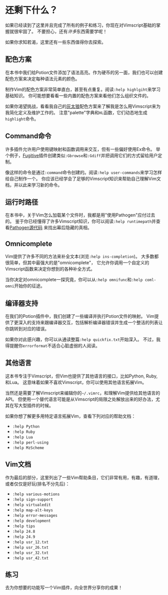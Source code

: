 还剩下什么？
=========

如果已经读到了这里并且完成了所有的例子和练习，你现在对Vimscript基础的掌握就很牢固了。
不要担心，还有*许多*东西需要学呢！

如果你求知若渴，这里还有一些东西值得你去探索。

配色方案
-------------

在本书中我们给Potion文件添加了语法高亮。作为硬币的另一面，我们也可以创建配色方案来决定每种语法元素的颜色。

制作Vim的配色方案非常简单直白，甚至有点重复。阅读`:help highlgiht`来学习基础知识。
你可能想要看看一些内置的配色方案来看他们怎么组织文件的。

如果你渴望挑战，看看我自己的[灰太狼][]配色方案来了解我是怎么用Vimscript来为我简化定义及维护工作的。
注意"palette"字典和`HL`函数，它们动态地生成`highlight`命令。

[灰太狼]: https://github.com/sjl/badwolf/blob/master/colors/badwolf.vim

Command命令
-------------------

许多插件允许用户使用键映射和函数调用来交互，但有一些偏好使用Ex命令。
举个例子，[Fugitive][]插件创建类似`:Gbrowse`和`:Gdiff`并把调用它们的方式留给用户定制。

像这样的命令是通过`:command`命令创建的。阅读`:help user-commands`来学习怎样给自己制作一个。
你应该已经学会了足够的Vimscript知识来帮助自己理解Vim文档，并以此来学习新的命令。

[Fugitive]: https://github.com/tpope/vim-fugitive

运行时路径
-----------

在本书中，关于Vim怎么加载某个文件时，我都是用"使用Pathogen"应付过去的。
鉴于你已经懂得了许多Vimscript知识，你可以阅读`:help runtimepath`并查看[Pathogen源代码][pathogen-src]
来找出幕后隐藏的真相。

[pathogen-src]: https://github.com/tpope/vim-pathogen/blob/master/autoload/pathogen.vim

Omnicomplete
------------

Vim提供了许多不同的方法来补全文本(浏览`:help ins-completion`)。
大多数都很简单，但其中最强大的是"omnicomplete"，
它允许你调用一个自定义的Vimscript函数来决定你想到的各种补全方式。

当你决定对omnicomplete一探究竟，你可以从`:help omnifunc`和`:help coml-omni`开始你的征途。

编译器支持
----------------

在我们的Potion插件中，我们创建了一些编译并执行Potion文件的映射。
Vim提供了更深入的支持来跟编译器交互，包括解析编译器错误并生成一个整洁的列表让你跳转到对应的错误。

如果你对此感兴趣，你可以从通读整篇`:help quickfix.txt`开始深入。
不过，我得提醒你`errorformat`不适合心脏虚弱的人阅读。

其他语言
---------------

这本书专注于Vimscript，但Vim也提供了其他语言的接口，比如Python, Ruby, 和Lua。
这意味着如果不喜欢Vimscript，你可以使用其他语言拓展Vim。

当然还是需要了解Vimscript来编辑你的`~/.vimrc`，和理解Vim提供给其他语言的API。
但使用一个替代语言可能是从Vimscript的局限之处解放出来的好办法，尤其在写大型插件的时候。

如果你想了解更多用特定语言拓展Vim，查看下列对应的帮助文档：

* `:help Python`
* `:help Ruby`
* `:help Lua`
* `:help perl-using`
* `:help MzScheme`

Vim文档
-------------------

作为最后的部分，这里列出了一些Vim帮助条目，它们非常有用，有趣，有道理，或者仅仅是好玩(排名不分先后)：

* `:help various-motions`
* `:help sign-support`
* `:help virtualedit`
* `:help map-alt-keys`
* `:help error-messages`
* `:help development`
* `:help tips`
* `:help 24.8`
* `:help 24.9`
* `:help usr_12.txt`
* `:help usr_26.txt`
* `:help usr_32.txt`
* `:help usr_42.txt`

练习
---------

去为你想要的功能写一个Vim插件，向全世界分享你的成果！
